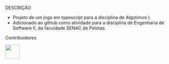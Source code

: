 DESCRIÇÃO

- Projeto de um jogo em typescript para a disciplina de Algotimos I;
- Adicionado ao github como atividade para a disciplina de Engenharia de Software II, da faculdade SENAC de Pelotas.


Contribuidores

<a href="https://github.com/kevinsilva23"><img src="https://github.com/kevinsilva23.png" width="45" height="45"></a> &nbsp;
